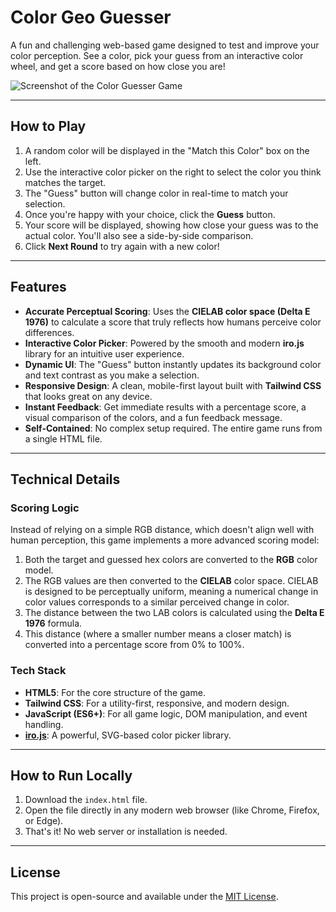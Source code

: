 # Color Geo Guesser

A fun and challenging web-based game designed to test and improve your color perception. See a color, pick your guess from an interactive color wheel, and get a score based on how close you are!

![Screenshot of the Color Guesser Game](https://placehold.co/800x450/e2e8f0/4a5568?text=Game+Screenshot+Here)

---

## How to Play

1.  A random color will be displayed in the "Match this Color" box on the left.
2.  Use the interactive color picker on the right to select the color you think matches the target.
3.  The "Guess" button will change color in real-time to match your selection.
4.  Once you're happy with your choice, click the **Guess** button.
5.  Your score will be displayed, showing how close your guess was to the actual color. You'll also see a side-by-side comparison.
6.  Click **Next Round** to try again with a new color!

---

## Features

-   **Accurate Perceptual Scoring**: Uses the **CIELAB color space (Delta E 1976)** to calculate a score that truly reflects how humans perceive color differences.
-   **Interactive Color Picker**: Powered by the smooth and modern **iro.js** library for an intuitive user experience.
-   **Dynamic UI**: The "Guess" button instantly updates its background color and text contrast as you make a selection.
-   **Responsive Design**: A clean, mobile-first layout built with **Tailwind CSS** that looks great on any device.
-   **Instant Feedback**: Get immediate results with a percentage score, a visual comparison of the colors, and a fun feedback message.
-   **Self-Contained**: No complex setup required. The entire game runs from a single HTML file.

---

## Technical Details

### Scoring Logic

Instead of relying on a simple RGB distance, which doesn't align well with human perception, this game implements a more advanced scoring model:

1.  Both the target and guessed hex colors are converted to the **RGB** color model.
2.  The RGB values are then converted to the **CIELAB** color space. CIELAB is designed to be perceptually uniform, meaning a numerical change in color values corresponds to a similar perceived change in color.
3.  The distance between the two LAB colors is calculated using the **Delta E 1976** formula.
4.  This distance (where a smaller number means a closer match) is converted into a percentage score from 0% to 100%.

### Tech Stack

-   **HTML5**: For the core structure of the game.
-   **Tailwind CSS**: For a utility-first, responsive, and modern design.
-   **JavaScript (ES6+)**: For all game logic, DOM manipulation, and event handling.
-   **[iro.js](https://iro.js.org/)**: A powerful, SVG-based color picker library.

---

## How to Run Locally

1.  Download the `index.html` file.
2.  Open the file directly in any modern web browser (like Chrome, Firefox, or Edge).
3.  That's it! No web server or installation is needed.

---

## License

This project is open-source and available under the [MIT License](https://opensource.org/licenses/MIT).